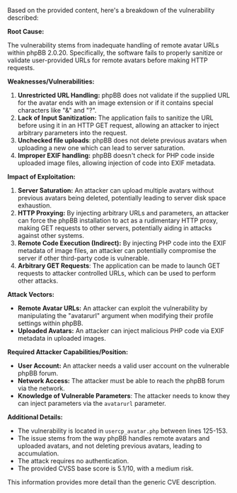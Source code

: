 Based on the provided content, here's a breakdown of the vulnerability described:

**Root Cause:**

The vulnerability stems from inadequate handling of remote avatar URLs within phpBB 2.0.20. Specifically, the software fails to properly sanitize or validate user-provided URLs for remote avatars before making HTTP requests.

**Weaknesses/Vulnerabilities:**

1.  **Unrestricted URL Handling:** phpBB does not validate if the supplied URL for the avatar ends with an image extension or if it contains special characters like "&" and "?".
2.  **Lack of Input Sanitization:** The application fails to sanitize the URL before using it in an HTTP GET request, allowing an attacker to inject arbitrary parameters into the request.
3. **Unchecked file uploads**: phpBB does not delete previous avatars when uploading a new one which can lead to server saturation.
4. **Improper EXIF handling:** phpBB doesn't check for PHP code inside uploaded image files, allowing injection of code into EXIF metadata.

**Impact of Exploitation:**

1.  **Server Saturation:** An attacker can upload multiple avatars without previous avatars being deleted, potentially leading to server disk space exhaustion.
2.  **HTTP Proxying:** By injecting arbitrary URLs and parameters, an attacker can force the phpBB installation to act as a rudimentary HTTP proxy, making GET requests to other servers, potentially aiding in attacks against other systems.
3.  **Remote Code Execution (Indirect):** By injecting PHP code into the EXIF metadata of image files, an attacker can potentially compromise the server if other third-party code is vulnerable.
4. **Arbitrary GET Requests**: The application can be made to launch GET requests to attacker controlled URLs, which can be used to perform other attacks.

**Attack Vectors:**

*   **Remote Avatar URLs:** An attacker can exploit the vulnerability by manipulating the "avatarurl" argument when modifying their profile settings within phpBB.
*   **Uploaded Avatars:** An attacker can inject malicious PHP code via EXIF metadata in uploaded images.

**Required Attacker Capabilities/Position:**

*   **User Account:** An attacker needs a valid user account on the vulnerable phpBB forum.
*   **Network Access:** The attacker must be able to reach the phpBB forum via the network.
*  **Knowledge of Vulnerable Parameters**: The attacker needs to know they can inject parameters via the `avatarurl` parameter.

**Additional Details:**

*   The vulnerability is located in `usercp_avatar.php` between lines 125-153.
* The issue stems from the way phpBB handles remote avatars and uploaded avatars, and not deleting previous avatars, leading to accumulation.
* The attack requires no authentication.
* The provided CVSS base score is 5.1/10, with a medium risk.

This information provides more detail than the generic CVE description.